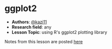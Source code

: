 # ggplot2

 - **Authors**: [@kazi11](https://github.com/kazi11)
 - **Research field**: any
 - **Lesson Topic**: using R's ggplot2 plotting library

Notes from this lesson are posted [here](https://gist.github.com/kazi11/22fac11fecd5dd5121b2)
